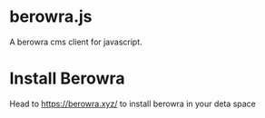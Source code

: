 # berowra.js
A berowra cms client for javascript.

# Install Berowra
Head to https://berowra.xyz/ to install berowra in your deta space
